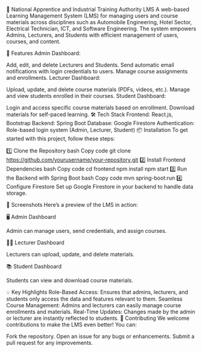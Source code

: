 🚀 National Apprentice and Industrial Training Authority LMS
A web-based Learning Management System (LMS) for managing users and course materials across disciplines such as Automobile Engineering, Hotel Sector, Electrical Technician, ICT, and Software Engineering. The system empowers Admins, Lecturers, and Students with efficient management of users, courses, and content.


🌟 Features
Admin Dashboard:

Add, edit, and delete Lecturers and Students.
Send automatic email notifications with login credentials to users.
Manage course assignments and enrollments.
Lecturer Dashboard:

Upload, update, and delete course materials (PDFs, videos, etc.).
Manage and view students enrolled in their courses.
Student Dashboard:

Login and access specific course materials based on enrollment.
Download materials for self-paced learning.
🛠️ Tech Stack
Frontend: React.js, Bootstrap
Backend: Spring Boot
Database: Google Firestore
Authentication: Role-based login system (Admin, Lecturer, Student)
📦 Installation
To get started with this project, follow these steps:

1️⃣ Clone the Repository
bash
Copy code
git clone https://github.com/yourusername/your-repository.git
2️⃣ Install Frontend Dependencies
bash
Copy code
cd frontend
npm install
npm start
3️⃣ Run the Backend with Spring Boot
bash
Copy code
mvn spring-boot:run
4️⃣ Configure Firestore
Set up Google Firestore in your backend to handle data storage.

📸 Screenshots
Here’s a preview of the LMS in action:

🖥️ Admin Dashboard

Admin can manage users, send credentials, and assign courses.

👨‍🏫 Lecturer Dashboard

Lecturers can upload, update, and delete materials.

📚 Student Dashboard

Students can view and download course materials.

💡 Key Highlights
Role-Based Access: Ensures that admins, lecturers, and students only access the data and features relevant to them.
Seamless Course Management: Admins and lecturers can easily manage course enrollments and materials.
Real-Time Updates: Changes made by the admin or lecturer are instantly reflected to students.
🤝 Contributing
We welcome contributions to make the LMS even better! You can:

Fork the repository.
Open an issue for any bugs or enhancements.
Submit a pull request for any improvements.
